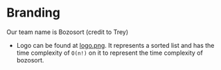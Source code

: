 # Branding

Our team name is Bozosort (credit to Trey)

- Logo can be found at [logo.png](logo.png). It represents a sorted list and has the time complexity of `O(n!)` on it to represent the time complexity of bozosort.
